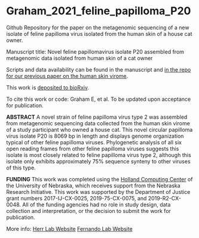 # Graham_2021_feline_papilloma_P20

Github Repository for the paper on the metagenomic sequencing of a new isolate of feline papilloma virus isolated from the human skin of a house cat owner.

Manuscript title: Novel feline papillomavirus isolate P20 assembled from metagenomic data isolated from human skin of a cat owner

Scripts and data availability can be found in the manuscript and [in the repo for our previous paper on the human skin virome](https://github.com/HerrLab/Graham_2021_forensics_human_virome).

This work is [deposited to bioRxiv]().

To cite this work or code:
Graham E, et al. To be updated upon acceptance for publication.

__ABSTRACT__
A novel strain of feline papilloma virus type 2 was assembled from metagenomic sequencing data collected from the human skin virome of a study participant who owned a house cat. This novel circular papilloma virus isolate P20 is 8069 bp in length and displays genome organization typical of other feline papilloma viruses. Phylogenetic analysis of all six open reading frames from other feline papilloma viruses suggests this isolate is most closely related to feline papilloma virus type 2, although this isolate only exhibits approximately 75% sequence synteny to other viruses of this type.

__FUNDING__
This work was completed using the [Holland Computing Center](https://hcc.unl.edu/) of the University of Nebraska, which receives support from the Nebraska Research Initiative. This work was supported by the Department of Justice grant numbers 2017-IJ-CX-0025, 2019-75-CX-0075, and 2019-R2-CX-0048. All of the funding agencies had no role in study design, data collection and interpretation, or the decision to submit the work for publication.

More info:
[Herr Lab Website](http://herrlab.com/)
[Fernando Lab Website](https://fernandolab.unl.edu/)